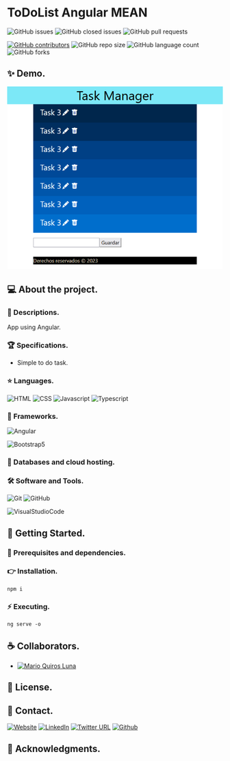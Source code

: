 # ToDoList Angular MEAN

![GitHub issues](https://img.shields.io/github/issues/MarioQuirosLuna/ToDoList_Angular_MEAN)
![GitHub closed issues](https://img.shields.io/github/issues-closed/MarioQuirosLuna/ToDoList_Angular_MEAN)
![GitHub pull requests](https://img.shields.io/github/issues-pr/MarioQuirosLuna/ToDoList_Angular_MEAN)

[![GitHub contributors](https://img.shields.io/github/contributors/MarioQuirosLuna/ToDoList_Angular_MEAN.svg?color=blue)](https://github.com/MarioQuirosLuna/ToDoList_Angular_MEAN/network)
![GitHub repo size](https://img.shields.io/github/repo-size/MarioQuirosLuna/ToDoList_Angular_MEAN)
![GitHub language count](https://img.shields.io/github/languages/count/MarioQuirosLuna/ToDoList_Angular_MEAN)
![GitHub forks](https://img.shields.io/github/forks/MarioQuirosLuna/ToDoList_Angular_MEAN)

## ✨ Demo.

![Demo](https://raw.githubusercontent.com/MarioQuirosLuna/ToDoList_Angular_MEAN/master/src/assets/tasks.PNG)

## 💻 About the project.

   ### 📜 Descriptions.
   
   App using Angular.
   
   ### 🏆 Specifications.
   
   - Simple to do task.

   ### ⭐ Languages.
   
  ![HTML](https://custom-icon-badges.herokuapp.com/badge/-HTML-%23E34F26?style=flat&logo=html5&logoColor=white&labelColor=111)
  ![CSS](https://custom-icon-badges.herokuapp.com/badge/-CSS-%231572b6?style=flat&logo=css3&logoColor=white&labelColor=111)
  ![Javascript](https://custom-icon-badges.herokuapp.com/badge/-JavaScript-%23F7DF1E?style=flat&logo=javascript&logoColor=white&labelColor=111)
  ![Typescript](https://custom-icon-badges.herokuapp.com/badge/-Typescript-%23007acc?style=flat&logo=typescript&logoColor=white&labelColor=111)

   ### 🎨 Frameworks.
   
  ![Angular](https://custom-icon-badges.herokuapp.com/badge/-Angular-%23DD0031?style=flat&logo=angular&logoColor=white&labelColor=111)
  
  ![Bootstrap5](https://custom-icon-badges.herokuapp.com/badge/-Bootstrap5-%237952B3?style=flat&logo=bootstrap&logoColor=white&labelColor=111)
   
   ### 💾 Databases and cloud hosting.
  
   ### 🛠️ Software and Tools.
   
  ![Git](https://custom-icon-badges.herokuapp.com/badge/-Git-%23F05032?style=flat&logo=git&logoColor=white&labelColor=111)
  ![GitHub](https://custom-icon-badges.herokuapp.com/badge/-GitHub-%23181717?style=flat&logo=github&logoColor=white&labelColor=111)


  ![VisualStudioCode](https://custom-icon-badges.herokuapp.com/badge/-VisualStudioCode-%23007ACC?style=flat&logo=VisualStudioCode&logoColor=white&labelColor=111)

## 🚀 Getting Started.

   ### 📌 Prerequisites and dependencies.
   

   ### 👉 Installation.
   
   ```
   npm i
   ```

   ### ⚡ Executing.
   
   ```
   ng serve -o
   ```

## ☕ Collaborators.

* [![Mario Quiros Luna](https://custom-icon-badges.herokuapp.com/badge/-Mario%20Quirós%20Luna-%23181717?style=flat&logo=github&logoColor=white&labelColor=111)](https://github.com/MarioQuirosLuna)

## 📝 License.

## 💬 Contact.

[![Website](https://img.shields.io/website?label=Portfolio&up_color=%231E0A46&up_message=Mario%20Quiros%20Luna%20Dev&url=https%3A%2F%2Fmarioql-dev.vercel.app%2F)](https://marioql-dev.vercel.app/)
[![LinkedIn](https://custom-icon-badges.herokuapp.com/badge/-LinkedIn%20Mario%20Quirós%20Luna-%230A66C2?style=flat&logo=LinkedIn&logoColor=white&labelColor=111)](https://www.linkedin.com/in/mario-quir%C3%B3s-luna-dev-b99050206/)
[![Twitter URL](https://img.shields.io/twitter/url?label=Twitter%20%40MarioQuirosL&style=social&url=https%3A%2F%2Ftwitter.com%2FMarioQuirosL)](https://twitter.com/MarioQuirosL)
[![Github](https://img.shields.io/github/followers/MarioQuirosLuna?label=Github&style=social)](https://github.com/MarioQuirosLuna)

## 💜 Acknowledgments.
